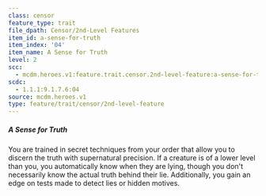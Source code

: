 ```yaml
---
class: censor
feature_type: trait
file_dpath: Censor/2nd-Level Features
item_id: a-sense-for-truth
item_index: '04'
item_name: A Sense for Truth
level: 2
scc:
  - mcdm.heroes.v1:feature.trait.censor.2nd-level-feature:a-sense-for-truth
scdc:
  - 1.1.1:9.1.7.6:04
source: mcdm.heroes.v1
type: feature/trait/censor/2nd-level-feature
---
```


##### A Sense for Truth

You are trained in secret techniques from your order that allow you to discern the truth with supernatural precision. If a creature is of a lower level than you, you automatically know when they are lying, though you don't necessarily know the actual truth behind their lie. Additionally, you gain an edge on tests made to detect lies or hidden motives.
